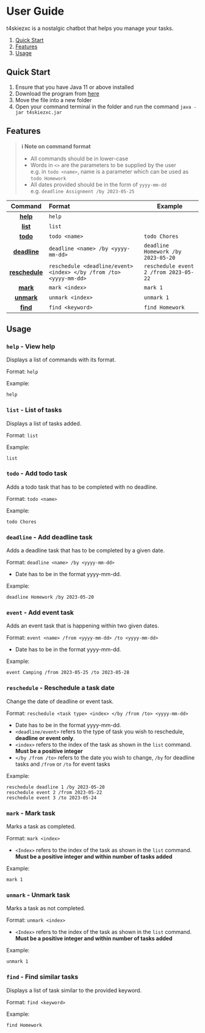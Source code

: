 # User Guide
t4skiezxc is a nostalgic chatbot that helps you manage your tasks.

1. [Quick Start](#quick-start)
2. [Features](#features)
3. [Usage](#usage)

## Quick Start
1. Ensure that you have Java 11 or above installed 
2. Download the program from [here](https://github.com/randallnhr/ip/releases)
3. Move the file into a new folder
4. Open your command terminal in the folder and run the command `java -jar t4skiezxc.jar`

## Features
> **:information_source: Note on command format**
> - All commands should be in lower-case
>- Words in `<>` are the parameters to be supplied by the user<br> 
e.g. in `todo <name>`, name is a parameter which can be used as `todo Homework`
>- All dates provided should be in the form of `yyyy-mm-dd`<br>
e.g. `deadline Assignment /by 2023-05-25`


|                         Command                          | Format                                                             | Example                               |
|:--------------------------------------------------------:|:-------------------------------------------------------------------|---------------------------------------|
|              [**help**](#help---view-help)               | `help`                                                             ||
|            [**list**](#list---list-of-tasks)             | `list`                                                             ||
|            [**todo**](#todo---add-todo-task)             | `todo <name>`                                                      | `todo Chores`                         |
|      [**deadline**](#deadline---add-deadline-task)       | `deadline <name> /by <yyyy-mm-dd>`                                 | `deadline Homework /by 2023-05-20`    |
|  [**reschedule**](#reschedule---reschedule-a-task-date)  | `reschedule <deadline/event> <index> </by /from /to> <yyyy-mm-dd>` | `reschedule event 2 /from 2023-05-22` |
|              [**mark**](#mark---mark-task)               | `mark <index>`                                                     | `mark 1`                              |
|           [**unmark**](#unmark---unmark-task)            | `unmark <index>`                                                   | `unmark 1`                            |
|          [**find**](#find---find-similar-tasks)          | `find <keyword>`                                                   | `find Homework`                       |

## Usage

### `help` - View help

Displays a list of commands with its format.

Format: `help`

Example:
```
help
```

### `list` - List of tasks

Displays a list of tasks added.

Format: `list`

Example:
```
list
```

### `todo` - Add todo task

Adds a todo task that has to be completed with no deadline.

Format: `todo <name>`

Example: 
```
todo Chores
```

### `deadline` - Add deadline task

Adds a deadline task that has to be completed by a given date.<br>

Format: `deadline <name> /by <yyyy-mm-dd>`
- Date has to be in the format yyyy-mm-dd.

Example:
```
deadline Homework /by 2023-05-20
```

### `event` - Add event task

Adds an event task that is happening within two given dates.<br>

Format: `event <name> /from <yyyy-mm-dd> /to <yyyy-mm-dd>`
- Date has to be in the format yyyy-mm-dd.

Example:
```
event Camping /from 2023-05-25 /to 2023-05-28
```

### `reschedule` - Reschedule a task date

Change the date of deadline or event task.<br>

Format: `reschedule <task type> <index> </by /from /to> <yyyy-mm-dd>`
- Date has to be in the format yyyy-mm-dd.
- `<deadline/event>` refers to the type of task you wish to reschedule, **deadline or event  only**.
- `<index>` refers to the index of the task as shown in the `list` command. **Must be a positive integer**
- `</by /from /to>` refers to the date you wish to change, `/by` for deadline tasks and `/from` or `/to` for event tasks

Example:
```
reschedule deadline 1 /by 2023-05-20
reschedule event 2 /from 2023-05-22
reschedule event 3 /to 2023-05-24
```

### `mark` - Mark task

Marks a task as completed. 

Format: `mark <index>`
- `<Index>` refers to the index of the task as shown in the `list` command. **Must be a positive integer and within number of tasks added**

Example:
```
mark 1
```

### `unmark` - Unmark task

Marks a task as not completed.

Format: `unmark <index>`
- `<Index>` refers to the index of the task as shown in the `list` command. **Must be a positive integer and within number of tasks added**

Example:
```
unmark 1
```

### `find` - Find similar tasks

Displays a list of task similar to the provided keyword.

Format: `find <keyword>`


Example:
```
find Homework
```